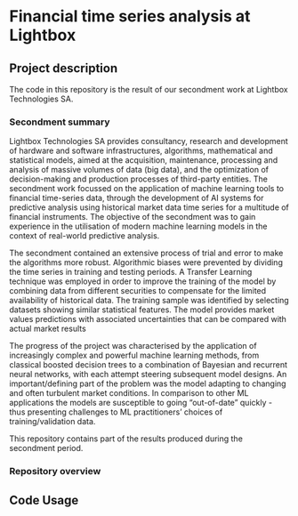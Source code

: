 # Financial time series analysis at Lightbox
## Project description
The code in this repository is the result of our secondment work at Lightbox Technologies SA.

### Secondment summary
Lightbox Technologies SA provides consultancy, research and development of hardware and software infrastructures, algorithms, mathematical and statistical models, aimed at the acquisition, maintenance, processing and analysis of massive volumes of data (big data), and the optimization of decision-making and production processes of third-party entities.
The secondment work focussed on the application of machine learning tools to financial time-series data, through the development of AI systems for predictive analysis using historical market data time series for a multitude of financial instruments. 
The objective of the secondment was to gain experience in the utilisation of modern machine learning models in the context of real-world predictive analysis. 

The secondment contained an extensive process of trial and error to make the algorithms more robust. Algorithmic biases were prevented by dividing the time series in training and testing periods. A Transfer Learning technique was employed in order to improve the training of the model by combining data from different securities to compensate for the limited availability of historical data. The training sample was identified by selecting datasets showing similar statistical features. The model provides market values predictions with associated uncertainties that can be compared with actual market results

The progress of the project was characterised by the application of increasingly complex and powerful machine learning methods, from classical boosted decision trees to a combination of Bayesian and recurrent neural networks, with each attempt steering subsequent model designs. An important/defining part of the problem was the model adapting to changing and often turbulent market conditions. In comparison to other ML applications the models are susceptible to going “out-of-date” quickly - thus presenting challenges to ML practitioners’ choices of training/validation data.

This repository contains part of the results produced during the secondment period.

### Repository overview


## Code Usage